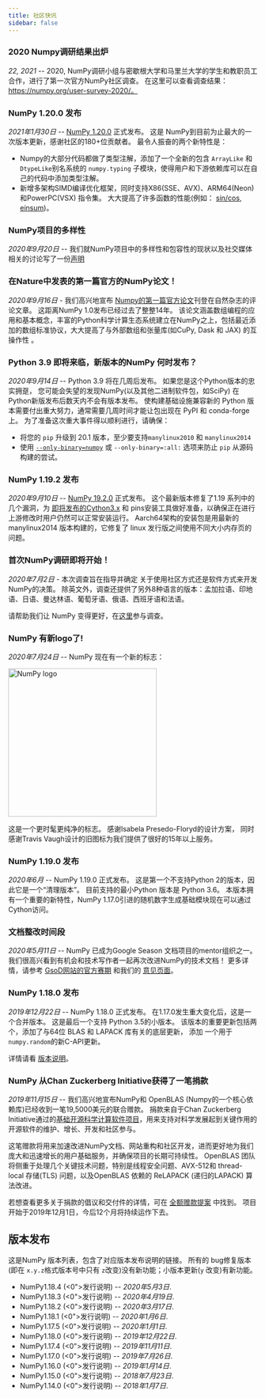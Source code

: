 ```yaml
---
title: 社区快讯
sidebar: false
---
```


### 2020 Numpy调研结果出炉

_22, 2021_ -- 2020, NumPy调研小组与密歇根大学和马里兰大学的学生和教职员工合作，进行了第一次官方NumPy社区调查。 在这里可以查看调查结果：https://numpy.org/user-survey-2020/。


### NumPy 1.20.0 发布

_2021年1月30日_ -- [NumPy 1.20.0](https://numpy.org/doc/stable/release/1.20.0-notes.html) 正式发布。 这是 NumPy到目前为止最大的一次版本更新，感谢社区的180+位贡献者。 最令人振奋的两个新特性是：
- Numpy的大部分代码都做了类型注解，添加了一个全新的包含 `ArrayLike` 和 `DtypeLike`别名系统的 `numpy.typing` 子模块，使得用户和下游依赖库可以在自己的代码中添加类型注解。
- 新增多架构SIMD编译优化框架，同时支持X86(SSE、AVX)、ARM64(Neon) 和PowerPC(VSX) 指令集。 大大提高了许多函数的性能(例如： [sin/cos](https://github.com/numpy/numpy/pull/17587), [einsum](https://github.com/numpy/numpy/pull/18194))。

### NumPy项目的多样性

_2020年9月20日_ -- 我们就NumPy项目中的多样性和包容性的现状以及社交媒体相关的讨论写了一份[声明](/diversity_sep2020)


### 在Nature中发表的第一篇官方的NumPy论文！

_2020年9月16日_ - 我们高兴地宣布 [Numpy的第一篇官方论文](https://www.nature.com/articles/s41586-020-2649-2)刊登在自然杂志的评论文章。 这距离NumPy 1.0发布已经过去了整整14年。 该论文涵盖数组编程的应用和基本概念，丰富的Python科学计算生态系统建立在NumPy之上，包括最近添加的数组标准协议，大大提高了与外部数组和张量库(如CuPy, Dask 和 JAX) 的互操作性 。


### Python 3.9 即将来临，新版本的NumPy 何时发布？

_2020年9月14日_ -- Python 3.9 将在几周后发布。 如果您是这个Python版本的忠实拥趸， 您可能会失望的发现NumPy(以及其他二进制软件包，如SciPy) 在Python新版发布后数天内不会有版本发布。 使构建基础设施兼容新的 Python 版本需要付出重大努力，通常需要几周时间才能让包出现在 PyPI 和 conda-forge 上。 为了准备这次重大事件得以顺利进行，请确保：
- 将您的 `pip` 升级到 20.1 版本，至少要支持`manylinux2010` 和 `manylinux2014`
- 使用 [`--only-binary=numpy`](https://pip.pypa.io/en/stable/reference/pip_install/#cmdoption-only-binary) 或 `--only-binary=:all:` 选项来防止 `pip` 从源码构建的尝试。


### NumPy 1.19.2 发布

_2020年9月10日_ -- [NumPy 19.2.0](https://numpy.org/devdocs/release/1.19.2-notes.html) 正式发布。 这个最新版本修复了1.19 系列中的几个漏洞，为 [即将发布的Cython3.x](http://docs.cython.org/en/latest/src/changes.html) 和 pins安装工具做好准备，以确保正在进行上游修改时用户仍然可以正常安装运行。 Aarch64架构的安装包是用最新的 manylinux2014 版本构建的，它修复了 linux 发行版之间使用不同大小内存页的问题。

### 首次NumPy调研即将开始！

_2020年7月2日_ - 本次调查旨在指导并确定 关于使用社区方式还是软件方式来开发NumPy的决策。 除英文外，调查还提供了另外8种语言的版本：孟加拉语、印地语、日语、曼达林语、葡萄牙语、俄语、西班牙语和法语。

请帮助我们让 NumPy 变得更好，在[这里](https://umdsurvey.umd.edu/jfe/form/SV_8bJrXjbhXf7saAl)参与调查。


### NumPy 有新logo了!

_2020年7月24日_ -- NumPy 现在有一个新的标志：

<img src="/images/logos/numpy_logo.svg" alt="NumPy logo" title="新的 NumPy 标志" width=300>

这是一个更时髦更纯净的标志。 感谢Isabela Presedo-Floryd的设计方案， 同时感谢Travis Vaugh设计的旧图标为我们提供了很好的15年以上服务。


### NumPy 1.19.0 发布

_2020年6月_ -- NumPy 1.19.0 正式发布。 这是第一个不支持Python 2的版本，因此它是一个“清理版本”。 目前支持的最小Python 版本是 Python 3.6。 本版本拥有一个重要的新特性，NumPy 1.17.0引进的随机数字生成基础模块现在可以通过Cython访问。


### 文档整改时间段

_2020年5月11日_ -- NumPy 已成为Google Season 文档项目的mentor组织之一。 我们很高兴看到有机会和技术写作者一起再次改进NumPy的技术文档！ 更多详情，请参考 [GsoD网站的官方赛期](https://developers.google.com/season-of-docs/) 和我们的 [意见页面](https://github.com/numpy/numpy/wiki/Google-Season-of-Docs-2020-Project-Ideas)。


### NumPy 1.18.0 发布

_2019年12月22日_ -- NumPy 1.18.0 正式发布。 在1.17.0发生重大变化后，这是一个合并版本。 这是最后一个支持 Python 3.5的小版本。 该版本的重要更新包括两个，添加了与64位 BLAS 和 LAPACK 库有关的底层更新， 添加 一个用于`numpy.random`的新C-API更新。

详情请看 [版本说明](https://github.com/numpy/numpy/releases/tag/v1.18.0)。


### NumPy 从Chan Zuckerberg Initiative获得了一笔捐款

_2019年11月15日_ -- 我们高兴地宣布NumPy和 OpenBLAS (Numpy的一个核心依赖库)已经收到一笔19,5000美元的联合赠款。 捐款来自于Chan Zuckerberg Initiative通过的[基础开源科学计算软件项目](https://chanzuckerberg.com/eoss/)，用来支持对科学发展起到关键作用的开源软件的维护、增长、开发和社区参与。

这笔赠款将用来加速改进NumPy文档、网站重构和社区开发，进而更好地为我们庞大和迅速增长的用户基础服务，并确保项目的长期可持续性。 OpenBLAS 团队将侧重于处理几个关键技术问题，特别是线程安全问题、AVX-512和 thread-local 存储(TLS) 问题，以及OpenBLAS 依赖的 ReLAPACK (递归的LAPACK) 算法改进。

若想查看更多关于捐款的倡议和交付件的详情，可在 [全额赠款提案](https://figshare.com/articles/Proposal_NumPy_OpenBLAS_for_Chan_Zuckerberg_Initiative_EOSS_2019_round_1/10302167) 中找到。 项目开始于2019年12月1日，今后12个月将持续运作下去。


## 版本发布

这是NumPy 版本列表，包含了对应版本发布说明的链接。 所有的 bug修复版本(即在 `x.y.z`格式版本号中只有 `z`改变)没有新功能；小版本更新(`y` 改变)有新功能。

- NumPy1.18.4 (<0">发行说明</a>) -- _2020年5月3日_.
- NumPy1.18.3 (<0">发行说明</a>) -- _2020年4月19日_.
- NumPy1.18.2 (<0">发行说明</a>) -- _2020年3月17日_.
- NumPy1.18.1 (<0">发行说明</a>) -- _2020年1月6日_.
- NumPy1.17.5 (<0">发行说明</a>) -- _2020年1月1日_.
- NumPy1.18.0 (<0">发行说明</a>) -- _2019年12月22日_.
- NumPy1.17.4 (<0">发行说明</a>) -- _2019年11月11日_.
- NumPy1.17.0 (<0">发行说明</a>) -- _2019年7月26日_.
- NumPy1.16.0 (<0">发行说明</a>) -- _2019年1月14日_.
- NumPy1.15.0 (<0">发行说明</a>) -- _2018年7月23日_.
- NumPy1.14.0 (<0">发行说明</a>) -- _2018年1月7日_.
